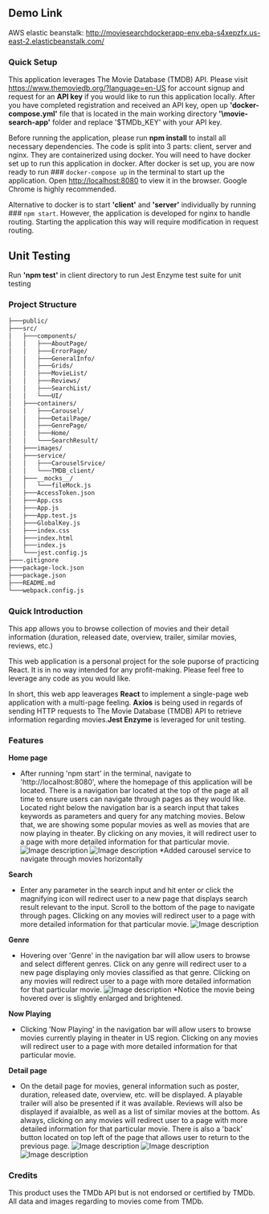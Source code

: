 ## Demo Link
AWS elastic beanstalk: http://moviesearchdockerapp-env.eba-s4xepzfx.us-east-2.elasticbeanstalk.com/

### Quick Setup
This application leverages The Movie Database (TMDB) API. Please visit https://www.themoviedb.org/?language=en-US for account signup and request for an **API key** if you would like to run this application locally. After you have completed registration and received an API key, open up **'docker-compose.yml'** file that is located in the main working directory **'\movie-search-app'** folder and replace '$TMDb_KEY' with your API key. 

Before running the application, please run **npm install** to install all necessary dependencies.
The code is split into 3 parts: client, server and nginx. They are containerized using docker. You will need to have docker set up to run this application in docker.
After docker is set up, you are now ready to run ### `docker-compose up` in the terminal to start up the application. Open [http://localhost:8080](http://localhost:8080) to view it in the browser. Google Chrome is highly recommended.

Alternative to docker is to start **'client'** and **'server'** individually by running ### `npm start`. However, the application is developed for nginx to handle routing. Starting the application this way will require modification in request routing.


## Unit Testing
Run **'npm test'** in client directory to run Jest Enzyme test suite for unit testing


### Project Structure
```bash
├───public/
├───src/
│   ├───components/
│   │   ├───AboutPage/
│   │   ├───ErrorPage/
│   │   ├───GeneralInfo/
│   │   ├───Grids/
│   │   ├───MovieList/
│   │   ├───Reviews/
│   │   ├───SearchList/
│   │   └───UI/
│   ├───containers/
│   │   ├───Carousel/
│   │   ├───DetailPage/
│   │   ├───GenrePage/
│   │   ├───Home/
│   │   └───SearchResult/
│   ├───images/
│   ├───service/
│   │   ├───CarouselSrvice/
│   │   └───TMDB_client/
│   ├───__mocks__/
│   │   └───fileMock.js
│   ├───AccessToken.json
│   ├───App.css
│   ├───App.js
│   ├───App.test.js
│   ├───GlobalKey.js
│   ├───index.css
│   ├───index.html
│   ├───index.js
│   └───jest.config.js
├───.gitignore
├───package-lock.json
├───package.json
├───README.md
└───webpack.config.js
```
### Quick Introduction
This app allows you to browse collection of movies and their detail information (duration, released date, overview, trailer, similar movies, reviews, etc.)

This web application is a personal project for the sole puporse of practicing React. It is in no way intended for any profit-making.
Please feel free to leverage any code as you would like.

In short, this web app leaverages **React** to implement a single-page web application with a multi-page feeling.
**Axios** is being used in regards of sending HTTP requests to The Movie Database (TMDB) API to retrieve information regarding movies.**Jest Enzyme** is leveraged for unit testing.

### Features
**Home page**
- After running 'npm start' in the terminal, navigate to 'http://localhost:8080', where the homepage of this application will be located. There is a navigation bar located at the top of the page at all time to ensure users can navigate through pages as they would like. Located right below the navigation bar is a search input that takes keywords as parameters and query for any matching movies. Below that, we are showing some popular movies as well as movies that are now playing in theater. By clicking on any movies, it will redirect user to a page with more detailed information for that particular movie.
![Image description](https://github.com/jchen0615/movie-search-app/blob/master/public/images/homepage.PNG)
![Image description](https://github.com/jchen0615/movie-search-app/blob/master/public/images/homepage2.PNG)
*Added carousel service to navigate through movies horizontally

**Search**
- Enter any parameter in the search input and hit enter or click the magnifying icon will redirect user to a new page that displays search result relevant to the input. Scroll to the bottom of the page to navigate through pages. Clicking on any movies will redirect user to a page with more detailed information for that particular movie.
![Image description](https://github.com/jchen0615/movie-search-app/blob/master/public/images/search.PNG)

**Genre**
- Hovering over 'Genre' in the navigation bar will allow users to browse and select different genres. Click on any genre will redirect user to a new page displaying only movies classified as that genre. Clicking on any movies will redirect user to a page with more detailed information for that particular movie.
![Image description](https://github.com/jchen0615/movie-search-app/blob/master/public/images/genre.PNG)
*Notice the movie being hovered over is slightly enlarged and brightened.

**Now Playing**
- Clicking 'Now Playing' in the navigation bar will allow users to browse movies currently playing in theater in US region. Clicking on any movies will redirect user to a page with more detailed information for that particular movie.

**Detail page**
- On the detail page for movies, general information such as poster, duration, released date, overview, etc. will be displayed. A playable trailer will also be presented if it was available. Reviews will also be displayed if avaialble, as well as a list of similar movies at the bottom. As always, clicking on any movies will redirect user to a page with more detailed information for that particular movie. There is also a 'back' button located on top left of the page that allows user to return to the previous page.
![Image description](https://github.com/jchen0615/movie-search-app/blob/master/public/images/detail1.PNG)
![Image description](https://github.com/jchen0615/movie-search-app/blob/master/public/images/detail2.PNG)
![Image description](https://github.com/jchen0615/movie-search-app/blob/master/public/images/detail3.PNG)


### Credits
This product uses the TMDb API but is not endorsed or certified by TMDb. All data and images regarding to movies come from TMDb.
